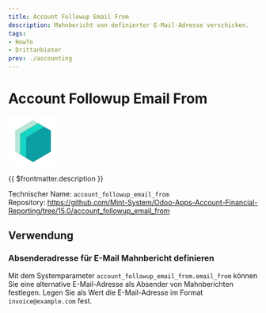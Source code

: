 ```yaml
---
title: Account Followup Email From
description: Mahnbericht von definierter E-Mail-Adresse verschicken.
tags:
- HowTo
- Drittanbieter
prev: ./accounting
---
```

# Account Followup Email From
![icon_oms_box](attachments/icons_odoo_mint_system.png)

{{ $frontmatter.description }}

Technischer Name: `account_followup_email_from`\
Repository: <https://github.com/Mint-System/Odoo-Apps-Account-Financial-Reporting/tree/15.0/account_followup_email_from>

## Verwendung

### Absenderadresse für E-Mail Mahnbericht definieren

Mit dem Systemparameter `account_followup_email_from.email_from` können Sie eine alternative E-Mail-Adresse als Absender von Mahnberichten festlegen. Legen Sie als Wert die E-Mail-Adresse im  Format `invoice@example.com` fest.